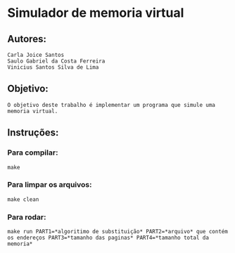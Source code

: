 # Simulador de memoria virtual

## Autores: 
	Carla Joice Santos
	Saulo Gabriel da Costa Ferreira
	Vinicius Santos Silva de Lima

## Objetivo:

	O objetivo deste trabalho é implementar um programa que simule uma memoria virtual.

## Instruções:

### Para compilar:

	make

### Para limpar os arquivos:

    make clean
    
### Para rodar:
    make run PART1=*algoritimo de substituição* PART2=*arquivo* que contém os endereços PART3=*tamanho das paginas* PART4=*tamanho total da memoria*
    
